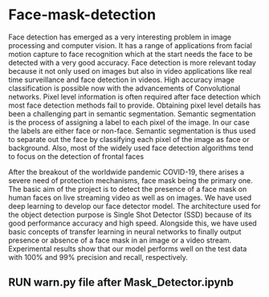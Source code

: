 # Face-mask-detection

Face detection has emerged as a very interesting problem in image processing
and computer vision. It has a range of applications from facial motion capture to
face recognition which at the start needs the face to be detected with a very
good accuracy. Face detection is more relevant today because it not only used
on images but also in video applications like real time surveillance and face
detection in videos. High accuracy image classification is possible now with the
advancements of Convolutional networks. Pixel level information is often
required after face detection which most face detection methods fail to provide.
Obtaining pixel level details has been a challenging part in semantic
segmentation. Semantic segmentation is the process of assigning a label to each
pixel of the image. In our case the labels are either face or non-face. Semantic
segmentation is thus used to separate out the face by classifying each pixel of
the image as face or background. Also, most of the widely used face detection
algorithms tend to focus on the detection of frontal faces


After the breakout of the worldwide pandemic COVID-19, there arises a severe
need of protection mechanisms, face mask being the primary one. The basic aim
of the project is to detect the presence of a face mask on human faces on live
streaming video as well as on images. We have used deep learning to develop
our face detector model. The architecture used for the object detection purpose
is Single Shot Detector (SSD) because of its good performance accuracy and
high speed. Alongside this, we have used basic concepts of transfer learning in
neural networks to finally output presence or absence of a face mask in an
image or a video stream. Experimental results show that our model performs
well on the test data with 100% and 99% precision and recall, respectively.



## RUN warn.py file after Mask_Detector.ipynb ##
